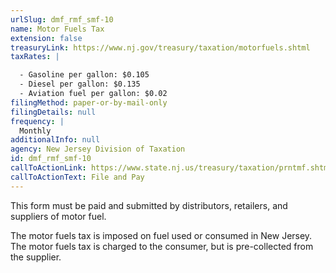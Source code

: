 ```yaml
---
urlSlug: dmf_rmf_smf-10
name: Motor Fuels Tax
extension: false
treasuryLink: https://www.nj.gov/treasury/taxation/motorfuels.shtml
taxRates: |

  - Gasoline per gallon: $0.105
  - Diesel per gallon: $0.135
  - Aviation fuel per gallon: $0.02
filingMethod: paper-or-by-mail-only
filingDetails: null
frequency: |
  Monthly
additionalInfo: null
agency: New Jersey Division of Taxation
id: dmf_rmf_smf-10
callToActionLink: https://www.state.nj.us/treasury/taxation/prntmf.shtml
callToActionText: File and Pay
---
```


This form must be paid and submitted by distributors, retailers, and suppliers of motor fuel.

The motor fuels tax is imposed on fuel used or consumed in New Jersey. The motor fuels tax is charged to the consumer, but is pre-collected from the supplier.
